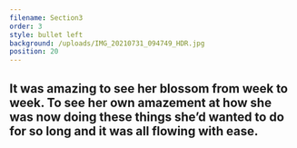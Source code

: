 ```yaml
---
filename: Section3
order: 3
style: bullet left
background: /uploads/IMG_20210731_094749_HDR.jpg
position: 20
---
```

## It was amazing to see her blossom from week to week. To see her own amazement at how she was now doing these things she’d wanted to do for so long and it was all flowing with ease.